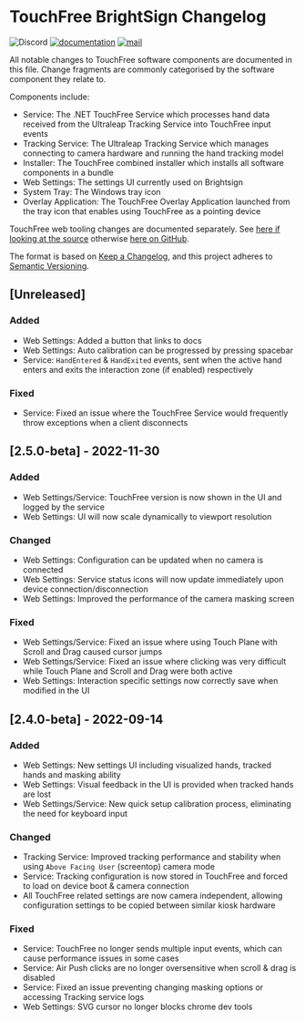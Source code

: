 # TouchFree BrightSign Changelog

![Discord](https://img.shields.io/discord/994213697490800670?label=Ultraleap%20Developer%20Community&logo=discord)
[![documentation](https://img.shields.io/badge/Documentation-docs.ultraleap.com-00cf75)](https://docs.ultraleap.com/touchfree-user-manual/)
[![mail](https://img.shields.io/badge/Contact-support%40ultraleap.com-00cf75)](mailto:support@ultraleap.com)

All notable changes to TouchFree software components are documented in this file.
Change fragments are commonly categorised by the software component they relate to.

Components include:

- Service: The .NET TouchFree Service which processes hand data received from the Ultraleap Tracking Service into TouchFree input events
- Tracking Service: The Ultraleap Tracking Service which manages connecting to camera hardware and running the hand tracking model
- Installer: The TouchFree combined installer which installs all software components in a bundle
- Web Settings: The settings UI currently used on Brightsign
- System Tray: The Windows tray icon
- Overlay Application: The TouchFree Overlay Application launched from the tray icon that enables using TouchFree as a pointing device

TouchFree web tooling changes are documented separately.
See [here if looking at the source](./TF_Tooling_Web/CHANGELOG.md) otherwise [here on GitHub](https://github.com/ultraleap/TouchFree/blob/develop/TF_Tooling_Web/CHANGELOG.md).

The format is based on [Keep a Changelog](https://keepachangelog.com/en/1.0.0/),
and this project adheres to [Semantic Versioning](https://semver.org/spec/v2.0.0.html).

## [Unreleased]

### Added

- Web Settings: Added a button that links to docs
- Web Settings: Auto calibration can be progressed by pressing spacebar
- Service: `HandEntered` & `HandExited` events, sent when the active hand enters and exits the interaction zone (if enabled) respectively

### Fixed

- Service: Fixed an issue where the TouchFree Service would frequently throw exceptions when a client disconnects

## [2.5.0-beta] - 2022-11-30

### Added

- Web Settings/Service: TouchFree version is now shown in the UI and logged by the service
- Web Settings: UI will now scale dynamically to viewport resolution

### Changed

- Web Settings: Configuration can be updated when no camera is connected
- Web Settings: Service status icons will now update immediately upon device connection/disconnection
- Web Settings: Improved the performance of the camera masking screen

### Fixed

- Web Settings/Service: Fixed an issue where using Touch Plane with Scroll and Drag caused cursor jumps
- Web Settings/Service: Fixed an issue where clicking was very difficult while Touch Plane and Scroll and Drag were both active
- Web Settings: Interaction specific settings now correctly save when modified in the UI

## [2.4.0-beta] - 2022-09-14

### Added

- Web Settings: New settings UI including visualized hands, tracked hands and masking ability
- Web Settings: Visual feedback in the UI is provided when tracked hands are lost
- Web Settings/Service: New quick setup calibration process, eliminating the need for keyboard input

### Changed

- Tracking Service: Improved tracking performance and stability when using `Above Facing User` (screentop) camera mode
- Service: Tracking configuration is now stored in TouchFree and forced to load on device boot & camera connection
- All TouchFree related settings are now camera independent, allowing configuration settings to be copied between similar kiosk hardware

### Fixed

- Service: TouchFree no longer sends multiple input events, which can cause performance issues in some cases
- Service: Air Push clicks are no longer oversensitive when scroll & drag is disabled
- Service: Fixed an issue preventing changing masking options or accessing Tracking service logs
- Web Settings: SVG cursor no longer blocks chrome dev tools
